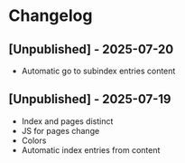 # Changelog

## [Unpublished] - 2025-07-20

- Automatic go to subindex entries content

## [Unpublished] - 2025-07-19

- Index and pages distinct
- JS for pages change
- Colors
- Automatic index entries from content
